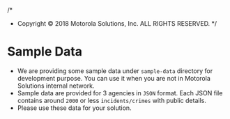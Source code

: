 /*
 * Copyright © 2018 Motorola Solutions, Inc. ALL RIGHTS RESERVED.
 */
# Sample Data
- We are providing some sample data under `sample-data` directory for development purpose. You can use it when you are not in Motorola Solutions internal network.
- Sample data are provided for 3 agencies in `JSON` format. Each JSON file contains around `2000` or less `incidents/crimes` with public details.
- Please use these data for your solution.